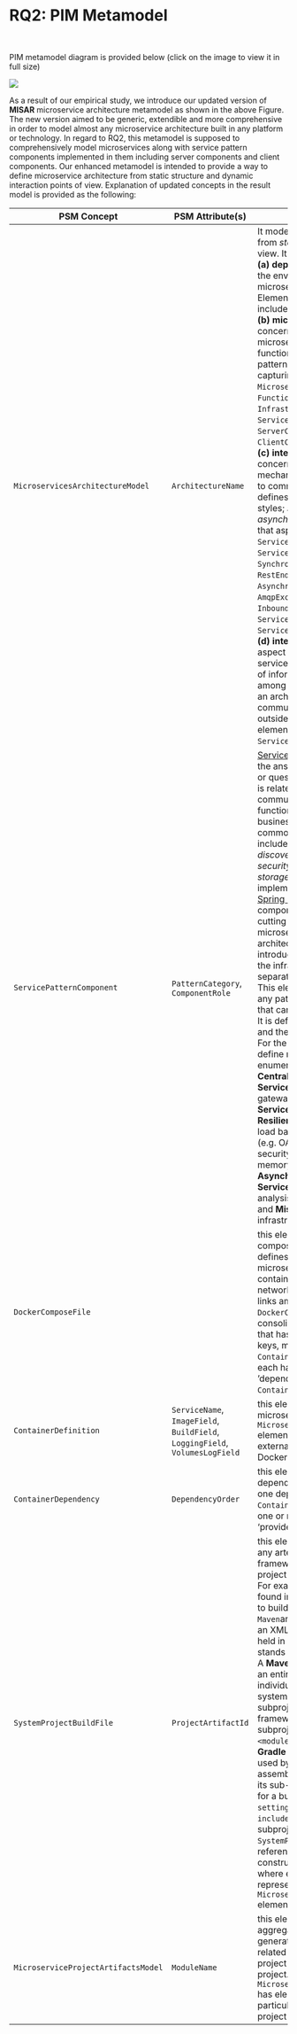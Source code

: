 # RQ2: PIM Metamodel

<br/>

PIM metamodel diagram is provided below (click on the image to view it in full size)

<img src="https://github.com/MiSAR-A/Journal-Results/blob/master/RQ2-PIM/images/PIM.png" />

<br/>

As a result of our empirical study, we introduce our updated version of **MISAR** microservice architecture metamodel as shown in the above Figure. The new version aimed to be generic, extendible and more comprehensive in order to model almost any microservice architecture built in any platform or technology.  In regard to RQ2, this metamodel is supposed to comprehensively model microservices along with service pattern components implemented in them including server components and client components. Our enhanced metamodel is intended to provide a way to define microservice architecture from static structure and dynamic interaction points of view. Explanation of updated concepts in the result model is provided as the following:

PSM Concept | PSM Attribute(s) | Description
------------ | ------------- | -------------
`MicroservicesArchitectureModel` | `ArchitectureName` | It models microservice architecture from *static* and *interaction* points of view. It particularly represents: <br/>**(a) deployment** aspect concerning the environment where microservices are deployed to. Elements capturing that aspect include: `Ambient` and `Container`, <br/>**(b) microservice repository** aspect concerning the set of all microservices, their types, e.g. functional or infrastructure, and pattern components. Elements capturing that aspect include: `Microservice`, `FunctionalMicroservice`, `InfrastructureMicroservice`, `ServicePatternComponent`, `ServerComponent` and `ClientComponent`. <br/>**(c) interaction interface** aspect concerning the messaging mechanism that microservices use to communicate with its clients. It defines two basic interaction styles; *synchronous* and *asynchronous*. Elements capturing that aspect include: `ServiceInterface`, `ServiceDestination`, `SynchronousServiceDestination`, `RestEndpoint`, `AsynchronousServiceDestination`, `AmqpExchange`, `AmqpQueue`, `InboundQueue`, `OutboundQueue`, `ServiceOperation` and `ServiceMessage`. <br/>**(d) inter-microservice interaction** aspect concerning the inter-service dependency and exchange of information communication among microservices composing an architecture. It doesn’t represent communications that occur from outside the architecture. One element capturing this aspect is `ServiceDependency`. 
`ServicePatternComponent`| `PatternCategory`, `ComponentRole` | [Service Pattern](https://microservices.io/patterns/microservices.html) in a micoservice is the answer of a particular concern or question about micoservice that is related to its infrastructure, communication and other non-functional areas separate from its business logic. Examples of common microservice patterns include: *service registry*, *service discovery*, *service routing*, *service security*, *client resiliency* and *data storage*. These patterns are implemented by frameworks, e.g. [Spring Cloud and Netflix OOS](https://cloud.spring.io/spring-cloud-netflix/spring-cloud-netflix.html), as components to handle cross-cutting concerns of all microservices com-posing an architecture. Our enhanced model introduces this element to abstract the infrastructure patterns defined separately in the previous model. This element allows to represent any pattern or concern component that can be used in a microservice. It is defined by pattern category and the role of the component. <br/>For the sake of our study, we define nine pattern categories in an enumeration type that consists of **Centralized Configuration**, **Service Routing** (e.g. API gateway), **Service Discovery**, **Service Registry**, **Service Client Resiliency** (e.g. circuit breaker and load balancer), **Service Security** (e.g. OAuth2 token-based and web security), **Data Store** (e.g. in-memory, persistent and cache), **Asynchronous Messaging**, **Service Observability** (e,g, log analysis, monitoring and tracing) and **Miscellaneous** (i.e. any infrastructure pattern not listed).
`DockerComposeFile` | | this element maps to Docker compose file, i.e. a YAML file that defines orchestration of microservice applica-tions’ containers at runtime and other network-related information, i.e. links among containers. One `DockerComposeFile` represents one consolidated Docker compose file that has many service definition keys, mapped to `ContainerDefinition` elements, each has zero or many ‘links’ / ’depends_on’ keys, mapped to `ContainerDependency` elements.
`ContainerDefinition` | `ServiceName`, `ImageField`, `BuildField`, `LoggingField`, `VolumesLogField` | this element may refer to a local microservice project, mapped by `MicroserviceProjectArtifactsModel` element, or to an image of an external service, e.g. located in Docker hub repository.  
`ContainerDependency` | `DependencyOrder` | this element represents an ordered dependency association between one dependent / consumer `ContainerDefinition` element to one or many `ContainerDefinition` ‘provider’ elements. 
`SystemProjectBuildFile` | `ProjectArtifactId` | this element is a generalization of any artefact generated by a build framework used to compile the root project along with its subprojects. For example, two frameworks were found in the selected studies used to build `Spring Boot` applications; `Maven`and `Gradle`. Maven build file is an XML representation of a project held in a file named `pom.xml`. POM stands for "Project Object Model". A **Maven** project could represent an entire system project or an individual micro service’s project. A system root project consisting of subprojects and built by Maven framework will have names of its subprojects enclosed between `<module></module>` XML ele-ment. **Gradle** build file is a settings file used by Gradle framework to assemble the project description, its sub-projects and dependencies for a build. Its name is `settings.gradle` and it uses `include` commands to build related subprojects. Unsurprisingly, a `SystemProjectBuildFile` element references all ‘local’ subprojects constructing an architecture project where each subproject is represented by `MicroserviceProjectArtifactsModel` element. 
`MicroserviceProjectArtifactsModel` | `ModuleName` | this element is simply an aggregation of all artefacts generated by `Spring Framework` and related to one ‘local’ microservice project composing an architecture project. `MicroserviceProjectArtifactsModel` has elements corresponding to a particular type of microservice project artefact file. 

